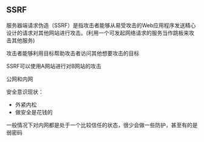 ## SSRF

服务器端请求伪造（SSRF）是指攻击者能够从易受攻击的Web应用程序发送精心设计的请求对其他网站进行攻击。(利用一个可发起网络请求的服务当作跳板来攻击其他服务)

攻击者能够利用目标帮助攻击者访问其他想要攻击的目标

SSRF可以使用A网站进行对B网站的攻击

公网和内网

安全意识现状：

* 外紧内松
* 做安全是花钱的

一般情况下对内网都是处于一个比较信任的状态，很少会做一些防护，甚至有的是弱密码















